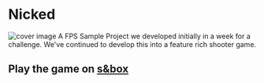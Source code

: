 # Nicked
![cover image](https://files.facepunch.com/tony/1b2111b1/anJThi0Oig.jpg)
A FPS Sample Project we developed initially in a week for a challenge. We've continued to develop this into a feature rich shooter game.

## Play the game on [s&box](https://sbox.game/facepunch/hc1)